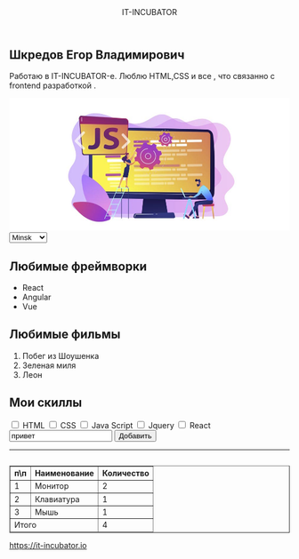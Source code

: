 <!DOCTYPE html>
<html lang="ru">
<head>
    <meta charset="UTF-8">
    <meta name="viewport" content="width=device-width, initial-scale=1.0">
    <title>It-incubator precourse</title>
</head>
<body>
    <!-- ЗАДАНИЕ -->
    <!-- Необходимо создать html-элементы там, где это нужно, в соответствии с правилами семантической разметки -->
    <!-- ⚠️ Атрибут data-cy удалять нельзя! Он учавствует в проверке. Если его удалить, тесты не пройдут. -->
    <header>
        <span>IT-INCUBATOR</span>
    </header>
        <section data-cy = "hw1-section-about-pre">
        <!-- 1) В этом разделе создай 3 дочерних элемента: -->
        <!-- a) Заголовок первого уровня со своим ФИО -->
        <h1>Шкредов Егор Владимирович</h1>
        <!-- b) Несколько строк о себе: где учишься или работаешь, хобби, увлечения. Используй тег для абзаца. Длина строки должна быть больше 50-ти симвов (пробелы и др знаки припинания тоже считаются символом) -->
         <p>Работаю в IT-INCUBATOR-е. Люблю HTML,CSS и все , что связанно с frontend разработкой . </p>
        <!-- c) Фото (или любую картинку из интернета). Не забудь добавить описание на случай, если изображение не загрузится -->
         <img src="./assest/img/img12.jpg" alt="img">
    </section>
    <section data-cy="hw1-section-about-pre">
        <!-- 2) В этом разделе создай выпадающий список с разными городами (не меньше 3-х). Свой город сделай вторым в этом списке. С помощью специального атрибута, сделай так, чтобы твой город всегда был выбранным по умолчанию  -->
         <select name="gor" id="1">
            <option value="1">Minsk</option>
            <option value="2">Brest</option>
            <option value="3">Mogilev</option>
            <option value="4">Grodno</option>            
            <option value="4">Gomel</option>
         </select>
        <div data-cy="hw1-unordered-list-box-pre">
            <!-- 3) В этом разделе создай 2 дочерних элемента: -->
            <!-- a) Заголовок 2-го уровня (любимые книги/фильмы/блюда/страны... и т.п.) -->
             <h2>Любимые фреймворки</h2>
             <ul>
                <li>React</li>
                <li>Angular</li>
                <li>Vue</li>
             </ul>
            <!-- b) Маркированный список. В списке должно быть не менее 3-х элементов -->
                   </div>
        <div data-cy="hw1-ordered-list-box-pre">
            <!-- 3) В этом разделе создай 2 дочерних элемента: -->
            <!-- a) Заголовок 2-го уровня с другим названием (любимые книги/фильмы/блюда/страны... и т.п.) -->
             <h2>Любимые фильмы </h2>
            <!-- b) Нумерованный (упорядоченный) список. В списке должно быть не менее 3-х элементов -->
             <ol>
                <li>Побег из Шоушенка</li>
                <li>Зеленая миля</li>
                <li>Леон</li>
             </ol>
        </div>
        <div data-cy="hw1-skills-box-pre">
            <h2>Мои скиллы</h2>
            <!-- 4) Здесь создай несколько чекбоксов с подписью (не меньше 3-х). 
                - В подписи укажи названия любых тем по верстке (все, что знаешь или слышал). 
                - Каждый чекбокс должен быть связан со своей подписью. Для этого чекбокс должен находиться в элементе для подписи
                - Отметь "галочкой" (с помощью специального атрибута) темы, которые ты уже знаешь. -->
                <form>
                    <label>
                      <input type="checkbox" name="languages" value="HTML">
                       HTML
                    </label>                    
                    <label>
                      <input type="checkbox" name="languages" value="CSS">
                      CSS
                    </label>                    
                    <label>
                      <input type="checkbox" name="languages" value="JS">
                       Java Script
                    </label>
                    <label>
                      <input type="checkbox" name="languages" value="JS">
                       Jquery
                    </label>
                    <label>
                      <input type="checkbox" name="languages" value="JS">
                       React
                    </label>
                  </form>
        </div>
        <!-- 5) Создай здесь однострочное поле для ввода текста с подсказкой "Новый скилл", которая исчезает, когда начинаешь что-то печатать (для подсказки есть специальный атрибут) -->        
          <input value="привет" form="erhngklojri"> 
        <!-- 6) Создай здесь кнопку “Добавить” -->
        <button>Добавить</button>
        <!-- 7) Добавь горизонтальную линию (для этого есть специальный тег) -->
        <hr>
        <table data-cy="hw-about-table-pre">
            <!-- 8) В таблице сделай 5 строк и 3 столбца. 
                        - В первой строке ячейки заголовков, в остальных обычные ячейки
                        - Добавь границы для всей таблицы с помощью специального атрибута border="". Он устарел, но работает
                        - В последнем ряду первая ячейка должна занимать 2 столбца (как должно выглядеть - смотри образец). Таблицу можно заполнять любыми данными -->                          
                        <table cellspacing="2" border="1" cellpadding="5" width="50%">
                            <thead >                              
                            <tr>
                                <th>п\п</th>
                                <th>Наименование</th>
                                <th>Количество</th>
                              </tr>
                            </thead>
                            <tbody>
                              <tr>
                                <td>1</td>
                                <td>Монитор</td>
                                <td>2</td>
                              </tr>
                              <tr>
                                <td>2</td>
                                <td>Клавиатура</td>
                                <td>1</td>
                              </tr>
                              <tr>
                                <td>3</td>
                                <td>Мышь</td>
                                <td>1</td>
                              </tr>
                            </tbody>                            
                            <tfoot>
                              <tr>
                                <td colspan="2">Итого</td>
                                <td>4</td>
                              </tr>
                            </tfoot>                         
        </table>
    </section>
    <footer data-cy="hw-footer-pre">
        <!-- 9) Создай здесь ссылку на наш сайт https://it-incubator.io/ (текст ссылки должен быть it-incubator) -->
         <p>
            <a href="https://it-incubator.io">https://it-incubator.io</a>
         </p>       
    </footer>
</body>
</html>